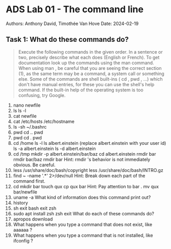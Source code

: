 # ADS Lab 01 - The command line
Authors: Anthony David, Timothée Van Hove
Date: 2024-02-19



## Task 1: What do these commands do?
> Execute the following commands in the given order. In a sentence or two, precisely
> describe what each does (English or French).
> To get documentation look up the commands using the man command. When using man , be
> careful that you are seeing the correct section (1), as the same term may be a
> command, a system call or something else. Some of the commands are shell built-ins
> ( cd , pwd , ...) which don't have manual entries, for these you can use the shell's
> help command. If the built-in help of the operating system is too confusing, try
> Google.



1. nano newfile
2. ls
ls -l
3. cat newfile
4. cat /etc/hosts /etc/hostname
5. ls -sh ~/.bashrc
6. pwd
cd ..
pwd
7. pwd
cd .
pwd
8. cd /home
ls -l
ls albert.einstein (replace albert.einstein with your user id)
ls -a albert.einstein
ls -d albert.einstein
9. cd /tmp
mkdir -p albert.einstein/bar/baz
cd albert.einstein
rmdir bar
rmdir bar/baz
rmdir bar
Hint: rmdir 's behavior is not immediately obvious. Be careful.
10. less /usr/share/doc/bash/copyright
less /usr/share/doc/bash/INTRO.gz
11. find ~ -name '.*' 2>/dev/null
Hint: Break down each part of the command first.
12. cd
mkdir bar
touch qux
cp qux bar
Hint: Pay attention to bar . mv qux bar/newfile
13. uname -a
What kind of information does this command print out?
14. history
15. sh exit bash
exit zsh
16. sudo apt install zsh
zsh
exit
What do each of these commands do?
17. apropos download
18. What happens when you type a command that does not exist, like aaaaaa ?
19. What happens when you type a command that is not installed, like ifconfig ?